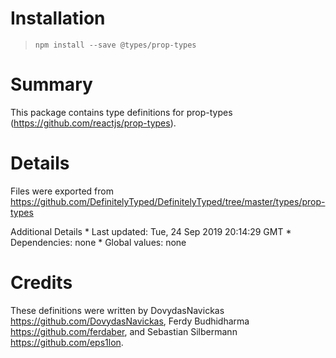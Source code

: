 Installation
============

> `npm install --save @types/prop-types`

Summary
=======

This package contains type definitions for prop-types (https://github.com/reactjs/prop-types).

Details
=======

Files were exported from https://github.com/DefinitelyTyped/DefinitelyTyped/tree/master/types/prop-types

Additional Details \* Last updated: Tue, 24 Sep 2019 20:14:29 GMT \* Dependencies: none \* Global values: none

Credits
=======

These definitions were written by DovydasNavickas <a href="https://github.com/DovydasNavickas" class="uri">https://github.com/DovydasNavickas</a>, Ferdy Budhidharma <a href="https://github.com/ferdaber" class="uri">https://github.com/ferdaber</a>, and Sebastian Silbermann <a href="https://github.com/eps1lon" class="uri">https://github.com/eps1lon</a>.
